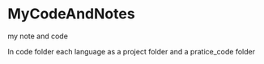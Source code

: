 # MyCodeAndNotes
my note and code

In code folder each language as a project folder and a pratice_code folder


